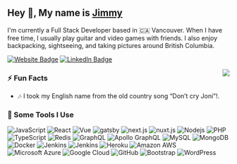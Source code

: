 <h2>Hey 👋, My name is <a href="https://jimmytruong.ca">Jimmy</a></h2>
<p>I'm currently a Full Stack Developer based in 🇨🇦 Vancouver. When I have free time, I usually play guitar and video games with friends. I also enjoy backpacking, sightseeing, and taking pictures around British Columbia.</p>
<p><a href="https://jimmytruong.ca" target="_blank"><img src="https://img.shields.io/badge/-jimmytruong.ca-FAFAFA?style=flat-square&amp;labelColor=5a0b06e8&amp;logo=google-chrome&amp;link=https://jimmytruong.ca" alt="Website Badge"></a> <a href="https://www.linkedin.com/in/jimmy1211/" target="_blank"><img src="https://img.shields.io/badge/-@jimmy1211-0077B5?style=flat-square&amp;labelColor=0077B5&amp;logo=LinkedIn&amp;link=https://www.linkedin.com/in/jimmy1211/" alt="LinkedIn Badge"></a></p>

<img align="right" src="https://res.cloudinary.com/jimmytruong/image/upload/v1731442003/jimmy-300-resize_jeadgr.gif" />
<h3>⚡️ Fun Facts</h3>
<ul>
<li>🎶 I took my English name from the old country song “Don’t cry Joni”!.</li>
</ul>
<h3>🚀 Some Tools I Use</h3>
<p><img src="https://img.shields.io/badge/-JavaScript-4f4e4d?style=flat-square&amp;logo=javascript" alt="JavaScript"> <img src="https://img.shields.io/badge/-React-4f4e4d?style=flat-square&amp;logo=react" alt="React"> <img src="https://img.shields.io/badge/-Vue.js-4f4e4d?style=flat-square&amp;logo=Vue.js" alt="Vue"> <img src="https://img.shields.io/badge/-Gatsby-663399?style=flat-square&amp;logo=gatsby" alt="gatsby"> <img src="https://img.shields.io/badge/-Next.js-000000?style=flat-square&amp;logo=next.js" alt="next.js"> <img src="https://img.shields.io/badge/-Nuxt.js-4f4e4d?style=flat-square&amp;logo=nuxt.js" alt="nuxt.js"> <img src="https://img.shields.io/badge/-Nodejs-4f4e4d?style=flat-square&amp;logo=Node.js" alt="Nodejs"> <img src="https://img.shields.io/badge/-PHP-f5deb3?style=flat-square&amp;logo=PHP" alt="PHP"> <img src="https://img.shields.io/badge/-TypeScript-007ACC?style=flat-square&amp;logo=typescript" alt="TypeScript"> <img src="https://img.shields.io/badge/-Redis-f5deb3?style=flat-square&amp;logo=Redis" alt="Redis"> <img src="https://img.shields.io/badge/-GraphQL-E10098?style=flat-square&amp;logo=graphql" alt="GraphQL"> <img src="https://img.shields.io/badge/-Apollo%20GraphQL-311C87?style=flat-square&amp;logo=apollo-graphql" alt="Apollo GraphQL"> <img src="https://img.shields.io/badge/-MySQL-4f4e4d?style=flat-square&amp;logo=mysql" alt="MySQL"> <img src="https://img.shields.io/badge/-MongoDB-4f4e4d?style=flat-square&amp;logo=mongodb" alt="MongoDB"> <img src="https://img.shields.io/badge/-Docker-4f4e4d?style=flat-square&amp;logo=docker" alt="Docker"> <img src="https://img.shields.io/badge/-Jenkins-f5deb3?style=flat-square&amp;logo=jenkins" alt="Jenkins"> <img src="https://img.shields.io/badge/-Cypress.io-17202C?style=flat-square&amp;logo=cypress" alt="Jenkins"> <img src="https://img.shields.io/badge/-Heroku-430098?style=flat-square&amp;logo=heroku" alt="Heroku"> <img src="https://img.shields.io/badge/Amazon%20AWS-ec9a3f?style=flat-square&amp;logo=amazon-aws" alt="Amazon AWS"> <img src="https://img.shields.io/badge/Microsoft%20Azure-232F7E?style=flat-square&amp;logo=microsoft-azure" alt="Microsoft Azure"> <img src="https://img.shields.io/badge/Google%20Cloud-f2bd42?style=flat-square&amp;logo=google-cloud" alt="Google Cloud"> <img src="https://img.shields.io/badge/-GitHub-181717?style=flat-square&amp;logo=github" alt="GitHub"> <img src="https://img.shields.io/badge/-Bootstrap-563D7C?style=flat-square&amp;logo=bootstrap" alt="Bootstrap"> <img src="https://img.shields.io/badge/-WordPress-21759B?style=flat-square&amp;logo=wordpress" alt="WordPress"></p>

